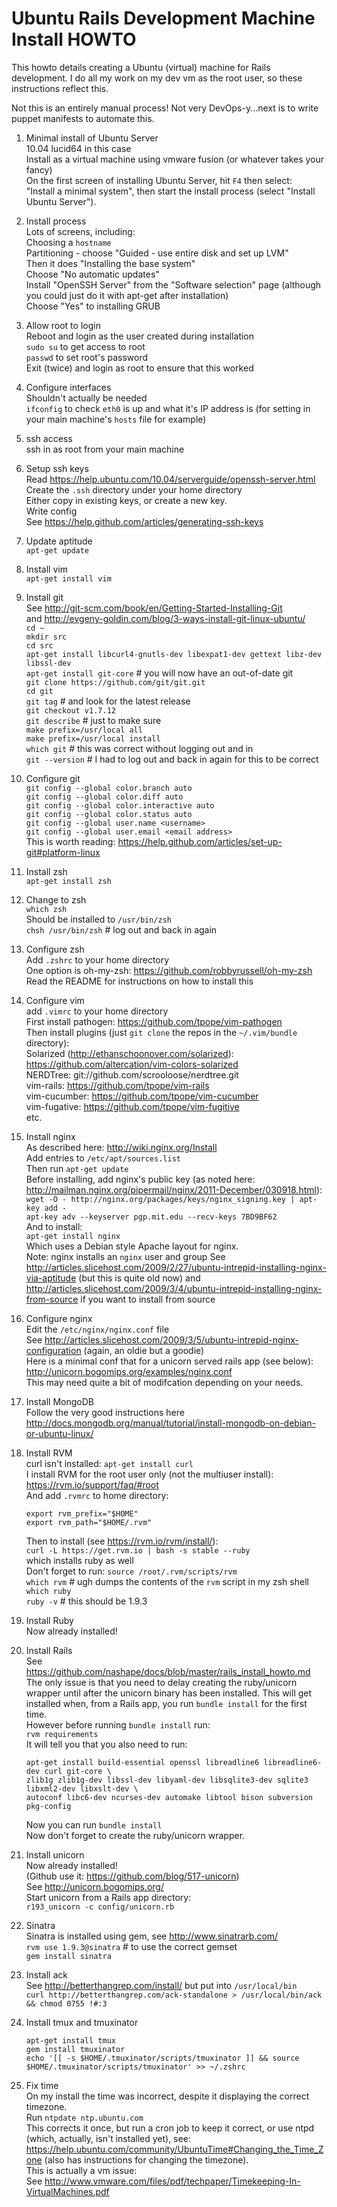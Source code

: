 # Ubuntu Rails Development Machine Install HOWTO

This howto details creating a Ubuntu (virtual) machine for Rails development. I
do all my work on my dev vm as the root user, so these instructions reflect
this.

Not this is an entirely manual process! Not very DevOps-y...next is to write
puppet manifests to automate this.

1.  Minimal install of Ubuntu Server  
    10.04 lucid64 in this case  
    Install as a virtual machine using vmware fusion (or whatever takes your
    fancy)  
    On the first screen of installing Ubuntu Server, hit ```F4``` then select:  
    "Install a minimal system", then start the install process (select "Install Ubuntu Server").

2.  Install process  
    Lots of screens, including:  
    Choosing a ```hostname```  
    Partitioning - choose "Guided - use entire disk and set up LVM"  
    Then it does "Installing the base system"  
    Choose "No automatic updates"  
    Install "OpenSSH Server" from the "Software selection" page (although you
    could just do it with apt-get after installation)  
    Choose "Yes" to installing GRUB

3.  Allow root to login  
    Reboot and login as the user created during installation  
    ```sudo su``` to get access to root  
    ```passwd``` to set root's password  
    Exit (twice) and login as root to ensure that this worked

4.  Configure interfaces  
    Shouldn't actually be needed  
    ```ifconfig``` to check ```eth0``` is up and what it's IP address is (for
    setting in your main machine's ```hosts``` file for example)

5.  ssh access  
    ssh in as root from your main machine

6.  Setup ssh keys  
    Read https://help.ubuntu.com/10.04/serverguide/openssh-server.html  
    Create the ```.ssh``` directory under your home directory  
    Either copy in existing keys, or create a new key.  
    Write config  
    See https://help.github.com/articles/generating-ssh-keys

7.  Update aptitude  
    ```apt-get update```

8.  Install vim  
    ```apt-get install vim```

9.  Install git  
    See http://git-scm.com/book/en/Getting-Started-Installing-Git  
    and http://evgeny-goldin.com/blog/3-ways-install-git-linux-ubuntu/  
    ```cd ~```  
    ```mkdir src```  
    ```cd src```  
    ```apt-get install libcurl4-gnutls-dev libexpat1-dev gettext libz-dev libssl-dev```  
    ```apt-get install git-core``` # you will now have an out-of-date git  
    ```git clone https://github.com/git/git.git```  
    ```cd git```  
    ```git tag``` # and look for the latest release  
    ```git checkout v1.7.12```  
    ```git describe``` # just to make sure  
    ```make prefix=/usr/local all```  
    ```make prefix=/usr/local install```  
    ```which git``` # this was correct without logging out and in  
    ```git --version``` # I had to log out and back in again for this to be correct

10. Configure git  
    ```git config --global color.branch auto```  
    ```git config --global color.diff auto```  
    ```git config --global color.interactive auto```  
    ```git config --global color.status auto```  
    ```git config --global user.name <username>```  
    ```git config --global user.email <email address>```  
    This is worth reading: https://help.github.com/articles/set-up-git#platform-linux

11. Install zsh  
    ```apt-get install zsh```

12. Change to zsh  
    ```which zsh```  
    Should be installed to <code>/usr/bin/zsh</code>  
    ```chsh /usr/bin/zsh``` # log out and back in again

13. Configure zsh  
    Add ```.zshrc``` to your home directory  
    One option is oh-my-zsh: https://github.com/robbyrussell/oh-my-zsh  
    Read the README for instructions on how to install this

14. Configure vim  
    add ```.vimrc``` to your home directory  
    First install pathogen: https://github.com/tpope/vim-pathogen  
    Then install plugins (just ```git clone``` the repos in the
    ```~/.vim/bundle``` directory):  
    Solarized (http://ethanschoonover.com/solarized): https://github.com/altercation/vim-colors-solarized  
    NERDTree: git://github.com/scrooloose/nerdtree.git  
    vim-rails: https://github.com/tpope/vim-rails  
    vim-cucumber: https://github.com/tpope/vim-cucumber  
    vim-fugative: https://github.com/tpope/vim-fugitive  
    etc.

15. Install nginx  
    As described here: http://wiki.nginx.org/Install  
    Add entries to ```/etc/apt/sources.list```  
    Then run ```apt-get update```  
    Before installing, add nginx's public key (as noted here: http://mailman.nginx.org/pipermail/nginx/2011-December/030918.html):  
    ```wget -O - http://nginx.org/packages/keys/nginx_signing.key | apt-key add -```  
    ```apt-key adv --keyserver pgp.mit.edu --recv-keys 7BD9BF62```  
    And to install:  
    ```apt-get install nginx```  
    Which uses a Debian style Apache layout for nginx.  
    Note: nginx installs an ```nginx``` user and group
    See http://articles.slicehost.com/2009/2/27/ubuntu-intrepid-installing-nginx-via-aptitude (but this is quite old now) and  
    http://articles.slicehost.com/2009/3/4/ubuntu-intrepid-installing-nginx-from-source if you want to install from source  

16. Configure nginx  
    Edit the ```/etc/nginx/nginx.conf``` file  
    See http://articles.slicehost.com/2009/3/5/ubuntu-intrepid-nginx-configuration (again, an oldie but a goodie)  
    Here is a minimal conf that for a unicorn served rails app (see below):  
    http://unicorn.bogomips.org/examples/nginx.conf  
    This may need quite a bit of modifcation depending on your needs.

17. Install MongoDB  
    Follow the very good instructions here http://docs.mongodb.org/manual/tutorial/install-mongodb-on-debian-or-ubuntu-linux/

18. Install RVM  
    curl isn't installed: ```apt-get install curl```  
    I install RVM for the root user only (not the multiuser install): https://rvm.io/support/faq/#root  
    And add ```.rvmrc``` to home directory:  
    ```
    export rvm_prefix="$HOME"
    export rvm_path="$HOME/.rvm"
    ```  
    Then to install (see https://rvm.io/rvm/install/):  
    ```curl -L https://get.rvm.io | bash -s stable --ruby```  
    which installs ruby as well  
    Don't forget to run: ```source /root/.rvm/scripts/rvm```  
    ```which rvm``` # ugh dumps the contents of the ```rvm``` script in my zsh shell  
    ```which ruby```  
    ```ruby -v``` # this should be 1.9.3

19. Install Ruby  
    Now already installed!

20. Install Rails  
    See https://github.com/nashape/docs/blob/master/rails_install_howto.md  
    The only issue is that you need to delay creating the ruby/unicorn wrapper
    until after the unicorn binary has been installed. This will get installed
    when, from a Rails app, you run ```bundle install``` for the first time.  
    However before running ```bundle install``` run:  
    ```rvm requirements```  
    It will tell you that you also need to run:  
    ```
    apt-get install build-essential openssl libreadline6 libreadline6-dev curl git-core \  
    zlib1g zlib1g-dev libssl-dev libyaml-dev libsqlite3-dev sqlite3 libxml2-dev libxslt-dev \  
    autoconf libc6-dev ncurses-dev automake libtool bison subversion pkg-config
    ```  
    Now you can run ```bundle install```  
    Now don't forget to create the ruby/unicorn wrapper.

21. Install unicorn  
    Now already installed!  
    (Github use it: https://github.com/blog/517-unicorn)  
    See http://unicorn.bogomips.org/  
    Start unicorn from a Rails app directory:  
    ```r193_unicorn -c config/unicorn.rb```

22. Sinatra  
    Sinatra is installed using gem, see http://www.sinatrarb.com/  
    ```rvm use 1.9.3@sinatra``` # to use the correct gemset  
    ```gem install sinatra```

23. Install ack  
    See http://betterthangrep.com/install/ but put into ```/usr/local/bin```  
    ```curl http://betterthangrep.com/ack-standalone > /usr/local/bin/ack && chmod 0755 !#:3```

24. Install tmux and tmuxinator  
    ```
    apt-get install tmux
    gem install tmuxinator
    echo '[[ -s $HOME/.tmuxinator/scripts/tmuxinator ]] && source $HOME/.tmuxinator/scripts/tmuxinator' >> ~/.zshrc
    ```

25. Fix time  
    On my install the time was incorrect, despite it displaying the correct timezone.  
    Run ```ntpdate ntp.ubuntu.com```  
    This corrects it once, but run a cron job to keep it correct, or use ntpd
    (which, actually, isn't installed yet), see:  
    https://help.ubuntu.com/community/UbuntuTime#Changing_the_Time_Zone (also
    has instructions for changing the timezone).  
    This is actually a vm issue:  
    See http://www.vmware.com/files/pdf/techpaper/Timekeeping-In-VirtualMachines.pdf


